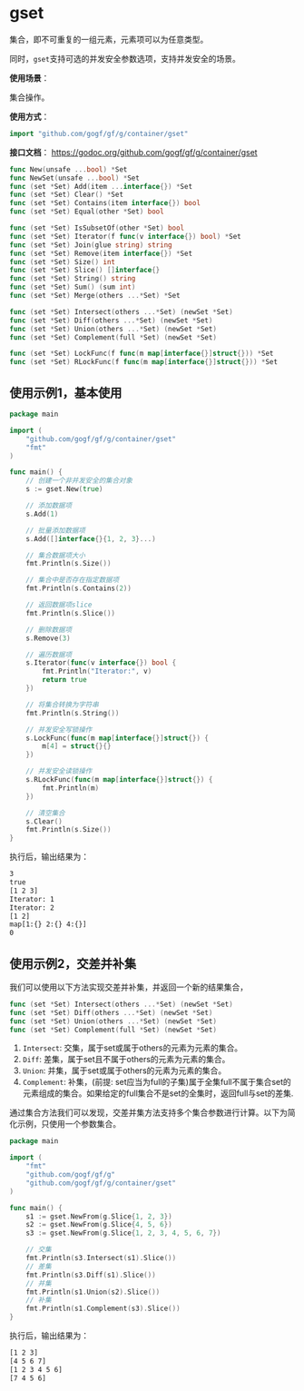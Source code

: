 # gset

集合，即不可重复的一组元素，元素项可以为任意类型。

同时，`gset`支持可选的并发安全参数选项，支持并发安全的场景。

**使用场景**：

集合操作。

**使用方式**：
```go
import "github.com/gogf/gf/g/container/gset"
```

**接口文档**：
https://godoc.org/github.com/gogf/gf/g/container/gset
```go
func New(unsafe ...bool) *Set
func NewSet(unsafe ...bool) *Set
func (set *Set) Add(item ...interface{}) *Set
func (set *Set) Clear() *Set
func (set *Set) Contains(item interface{}) bool
func (set *Set) Equal(other *Set) bool

func (set *Set) IsSubsetOf(other *Set) bool
func (set *Set) Iterator(f func(v interface{}) bool) *Set
func (set *Set) Join(glue string) string
func (set *Set) Remove(item interface{}) *Set
func (set *Set) Size() int
func (set *Set) Slice() []interface{}
func (set *Set) String() string
func (set *Set) Sum() (sum int)
func (set *Set) Merge(others ...*Set) *Set

func (set *Set) Intersect(others ...*Set) (newSet *Set)
func (set *Set) Diff(others ...*Set) (newSet *Set)
func (set *Set) Union(others ...*Set) (newSet *Set)
func (set *Set) Complement(full *Set) (newSet *Set)

func (set *Set) LockFunc(f func(m map[interface{}]struct{})) *Set
func (set *Set) RLockFunc(f func(m map[interface{}]struct{})) *Set
```

## 使用示例1，基本使用
```go
package main

import (
	"github.com/gogf/gf/g/container/gset"
	"fmt"
)

func main() {
	// 创建一个非并发安全的集合对象
	s := gset.New(true)

	// 添加数据项
	s.Add(1)

	// 批量添加数据项
	s.Add([]interface{}{1, 2, 3}...)

	// 集合数据项大小
	fmt.Println(s.Size())

	// 集合中是否存在指定数据项
	fmt.Println(s.Contains(2))

	// 返回数据项slice
	fmt.Println(s.Slice())

	// 删除数据项
	s.Remove(3)

	// 遍历数据项
	s.Iterator(func(v interface{}) bool {
		fmt.Println("Iterator:", v)
		return true
	})

	// 将集合转换为字符串
	fmt.Println(s.String())

	// 并发安全写锁操作
	s.LockFunc(func(m map[interface{}]struct{}) {
		m[4] = struct{}{}
	})

	// 并发安全读锁操作
	s.RLockFunc(func(m map[interface{}]struct{}) {
		fmt.Println(m)
	})

	// 清空集合
	s.Clear()
	fmt.Println(s.Size())
}
```
执行后，输出结果为：
```html
3
true
[1 2 3]
Iterator: 1
Iterator: 2
[1 2]
map[1:{} 2:{} 4:{}]
0
```

## 使用示例2，交差并补集

我们可以使用以下方法实现交差并补集，并返回一个新的结果集合，
```go
func (set *Set) Intersect(others ...*Set) (newSet *Set)
func (set *Set) Diff(others ...*Set) (newSet *Set)
func (set *Set) Union(others ...*Set) (newSet *Set)
func (set *Set) Complement(full *Set) (newSet *Set)
```
1. `Intersect`: 交集，属于set或属于others的元素为元素的集合。
1. `Diff`: 差集，属于set且不属于others的元素为元素的集合。
1. `Union`: 并集，属于set或属于others的元素为元素的集合。
1. `Complement`: 补集，(前提: set应当为full的子集)属于全集full不属于集合set的元素组成的集合。如果给定的full集合不是set的全集时，返回full与set的差集.

通过集合方法我们可以发现，交差并集方法支持多个集合参数进行计算。以下为简化示例，只使用一个参数集合。

```go
package main

import (
	"fmt"
	"github.com/gogf/gf/g"
	"github.com/gogf/gf/g/container/gset"
)

func main() {
	s1 := gset.NewFrom(g.Slice{1, 2, 3})
	s2 := gset.NewFrom(g.Slice{4, 5, 6})
	s3 := gset.NewFrom(g.Slice{1, 2, 3, 4, 5, 6, 7})

	// 交集
	fmt.Println(s3.Intersect(s1).Slice())
	// 差集
	fmt.Println(s3.Diff(s1).Slice())
	// 并集
	fmt.Println(s1.Union(s2).Slice())
	// 补集
	fmt.Println(s1.Complement(s3).Slice())
}
```
执行后，输出结果为：
```html
[1 2 3]
[4 5 6 7]
[1 2 3 4 5 6]
[7 4 5 6]
```